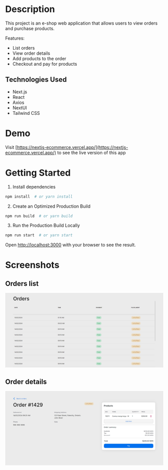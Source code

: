 # Description

This project is an e-shop web application that allows users to view orders and purchase products.

Features:
- List orders
- View order details
- Add products to the order
- Checkout and pay for products

## Technologies Used

- Next.js
- React
- Axios
- NextUI
- Tailwind CSS

# Demo
Visit [https://nextjs-ecommerce.vercel.app/](https://nextjs-ecommerce.vercel.app/) to see the live version of this app 

# Getting Started

1. Install dependencies

```bash
npm install  # or yarn install
```

2. Create an Optimized Production Build

```bash
npm run build  # or yarn build
```

3. Run the Production Build Locally

```bash
npm run start  # or yarn start
```

Open [http://localhost:3000](http://localhost:3000) with your browser to see the result.

# Screenshots

## Orders list

!["Orders list"](./screenshots/orders.jpg)

## Order details

![Order details](./screenshots/order.jpg "Order details")